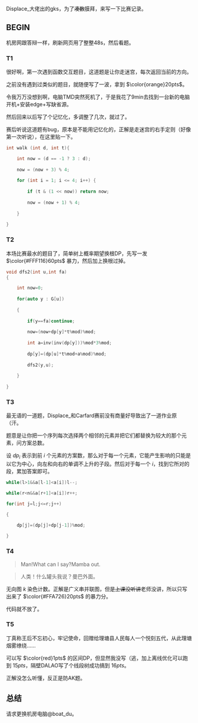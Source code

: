 Displace_大佬出的gks，为了~~凑数~~膜拜，来写一下比赛记录。

## BEGIN

机房网跟答辩一样，刷新网页用了整整48s，然后看题。

### T1

很好啊，第一次遇到函数交互题目，这道题是让你走迷宫，每次返回当前的方向。

之前没有遇到过类似的题目，就随便写了一波，拿到 $\color{orange}20pts$。

令我万万没想到啊，电脑TMD突然死机了，于是我花了9min去找到一台新的电脑开机+安装edge+写缺省源。

然后回来以后写了个记忆化，多调整了几次，就过了。

赛后听说这道题有bug，原本是不能用记忆化的，正解是走迷宫的右手定则（好像第一次听说），在这里贴一下。
```cpp
int walk (int d, int t){

	int now = (d == -1 ? 3 : d);
	
	now = (now + 3) % 4; 
	
	for (int i = 1; i <= 4; i++) {
	
		if (t & (1 << now)) return now;
		
		now = (now + 1) % 4;
		
	}
	
}
```

### T2

本场比赛最水的题目了，简单树上概率期望换根DP，先写一发 $\color{#FFF116}60pts$ 暴力，然后加上换根过掉。
```cpp
void dfs2(int u,int fa)
{

	int now=0;
	
	for(auto y : G[u])
	
	{
	
		if(y==fa)continue;
		
		now=(now+dp[y]*t%mod)%mod;
		
		int a=inv(inv(dp[y]))%mod*3%mod;
		
		dp[y]=(dp[u]*t%mod+a%mod)%mod;
		
		dfs2(y,u);
		
	}
	
}
```
### T3

最无语的一道题，Displace_和Carfard赛前没有商量好导致出了一道作业原（汗。

题意是让你把一个序列每次选择两个相邻的元素并把它们都替换为较大的那个元素，问方案总数。

设 $dp_i$ 表示到前 $i$ 个元素的方案数，那么对于每一个元素，它能产生影响的只能是以它为中心，向左和向右的单调不上升的子段。然后对于每一个 $i$，找到它所对的段，累加答案即可。
```cpp
while(l>1&&a[l-1]<a[i])l--;

while(r<n&&a[r+1]<a[i])r++;

for(int j=l;j<=r;j++)

{

	dp[j]=(dp[j]+dp[j-1])%mod;
	
}
```
###  T4

> Man!What can I say?Mamba out.

> 人类！什么罐头我说？曼巴外面。

无向图 $k$ 染色计数。正解是广义串并联图，但是~~上课没听讲~~老师没讲，所以只写出来了 $\color{#FFA726}20pts$ 的暴力分。

代码就不放了。

### T5

丁真称王后不忘初心，牢记使命，回赠给理塘县人民每人一个悦刻五代，从此理塘烟雾缭绕……

可以写 $\color{red}1pts$ 的区间DP，但显然我没写（逃，加上离线优化可以跑到 $15pts$，隔壁DALAO写了个线段树成功搞到 $16pts$。

正解没怎么听懂，反正是防AK题。

## 总结

请求更换机房电脑@boat_du。
